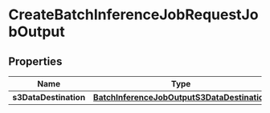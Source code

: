 

# CreateBatchInferenceJobRequestJobOutput


## Properties

| Name | Type | Description | Notes |
|------------ | ------------- | ------------- | -------------|
|**s3DataDestination** | [**BatchInferenceJobOutputS3DataDestination**](BatchInferenceJobOutputS3DataDestination.md) |  |  |



